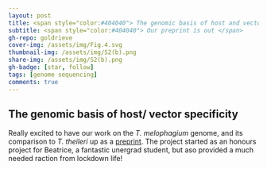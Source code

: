 ```yaml
---
layout: post
title: <span style="color:#404040"> The genomic basis of host and vector specificity in non-pathogenic trypanosomatids - [available on bioRxiv!](https://www.biorxiv.org/content/10.1101/2022.01.05.475049v1)</span>
subtitle: <span style="color:#404040"> Our preprint is out </span>
gh-repo: goldrieve
cover-img: /assets/img/Fig.4.svg
thumbnail-img: /assets/img/S2(b).png
share-img: /assets/img/S2(b).png
gh-badge: [star, follow]
tags: [genome sequencing]
comments: true
---
```


## The genomic basis of host/ vector specificity

Really excited to have our work on the _T. melophagium_ genome, and its comparison to _T. theileri_ up as a [preprint](https://www.biorxiv.org/content/10.1101/2022.01.05.475049v1). The project started as an honours project for Beatrice, a fantastic unergrad student, but aso provided a much needed raction from lockdown life!
